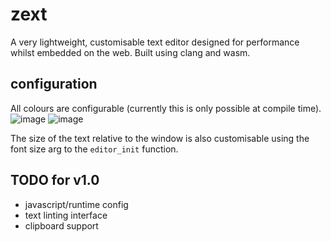 # zext 
A very lightweight, customisable text editor designed for performance whilst embedded on the web. Built using clang and wasm. 

## configuration
All colours are configurable (currently this is only possible at compile time). 
![image](https://github.com/user-attachments/assets/4cac784c-50db-472a-995c-69b7600c88bc)
![image](https://github.com/user-attachments/assets/31e023db-3545-4698-b2ba-3aeda3fcb6cf)

The size of the text relative to the window is also customisable using the font size arg to the `editor_init` function.

## TODO for v1.0
- javascript/runtime config
- text linting interface
- clipboard support
